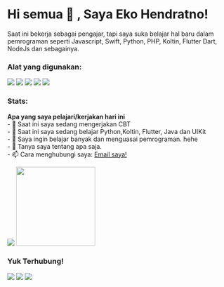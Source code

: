 # Hi semua 👋 , Saya Eko Hendratno!
Saat ini bekerja sebagai pengajar, tapi saya suka belajar hal baru dalam pemrograman seperti Javascript, Swift, Python, PHP, Koltin, Flutter Dart, NodeJs dan sebagainya.

### Alat yang digunakan:
<p>
    <img src="https://img.shields.io/badge/OS-MacOS-blue?&logo=apple" />
    <img src="https://img.shields.io/badge/Code-Swift-blue?&logo=swift" />
    <img src="https://img.shields.io/badge/IDE-Xcode-blue?&logo=xcode" />
    <img src="https://img.shields.io/badge/Text%20Editor-Visual%20Studio%20Code-blue?&logo=visual%20studio%20code&logoColor=blue" />
    <img src="https://gpvc.arturio.dev/ekohendratno" />
</p>

### Stats:
<detail>
  <strong>Apa yang saya pelajari/kerjakan hari ini</strong> </br>
     - 🔭 Saat ini saya sedang mengerjakan CBT </br>
     - 🌱 Saat ini saya sedang belajar Python,Koltin, Flutter, Java dan UIKit </br>
     - 🤔 Saya ingin belajar banyak dan menguasai pemrograman. hehe </br>
     - 💬 Tanya saya tentang apa saja.</br>
     - 📫 Cara menghubungi saya: <a href="mailto:eko.hendratno@gmail.com">Email saya!</a> </br>
</detail>
<p>
    <img src="https://github-readme-stats.vercel.app/api?username=ekohendratno&hide=contribs,prs&show_icons=true&hide_border=true&title_color=000" />
    <img src="https://github-readme-stats.vercel.app/api/top-langs/?username=ekohendratno&layout=compact" height=180 />
</p>

### Yuk Terhubung!
<p>
    <a href="https://berkarya.kopas.id" target="blank"><img src="https://img.shields.io/badge/Website-https://berkarya.kopas.id-green?" /></a>
    <a href="https://www.linkedin.com/in/ekohendratno" target="blank"><img src="https://img.shields.io/badge/Eko_Hendratno-30302f?style=flat&logo=linkedin" /></a>
    <a href="https://medium.com/@ekohendratno" target="blank"><img src="https://img.shields.io/badge/Eko_Hendratno-30302f?style=flat&logo=medium" /></a>
</p>

<!--
**ekohendratno/profile** is a ✨ _special_ ✨ repository because its `README.md` (this file) appears on your GitHub profile.

Here are some ideas to get you started:

- 🔭 I’m currently working on ...
- 🌱 I’m currently learning ...
- 👯 I’m looking to collaborate on ...
- 🤔 I’m looking for help with ...
- 💬 Ask me about ...
- 📫 How to reach me: ...
- 😄 Pronouns: ...
- ⚡ Fun fact: ...
-->
